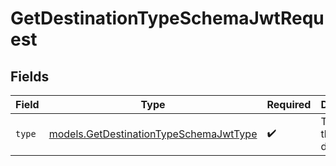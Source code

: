 # GetDestinationTypeSchemaJwtRequest


## Fields

| Field                                                                                  | Type                                                                                   | Required                                                                               | Description                                                                            |
| -------------------------------------------------------------------------------------- | -------------------------------------------------------------------------------------- | -------------------------------------------------------------------------------------- | -------------------------------------------------------------------------------------- |
| `type`                                                                                 | [models.GetDestinationTypeSchemaJwtType](../models/getdestinationtypeschemajwttype.md) | :heavy_check_mark:                                                                     | The type of the destination.                                                           |